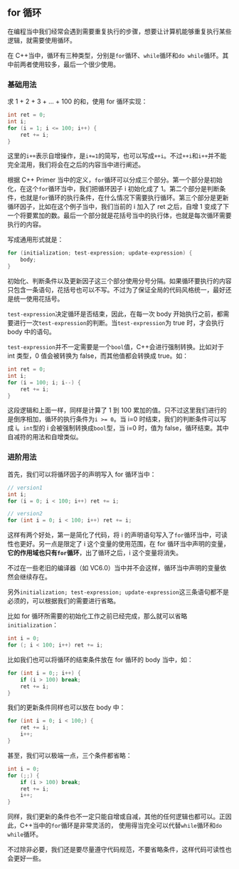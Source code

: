 ## for 循环

在编程当中我们经常会遇到需要重复执行的步骤，想要让计算机能够重复执行某些逻辑，就需要使用循环。

在 C++当中，循环有三种类型，分别是`for`循环、`while`循环和`do while`循环。其中前两者使用较多，最后一个很少使用。

### 基础用法

求 1 + 2 + 3 + ... + 100 的和，使用 for 循环实现：

```C++
int ret = 0;
int i;
for (i = 1; i <= 100; i++) {
    ret += i;
}
```

这里的`i++`表示自增操作，是`i+=1`的简写，也可以写成`++i`。不过`++i`和`i++`并不能完全混用，我们将会在之后的内容当中进行阐述。

根据 C++ Primer 当中的定义，`for`循环可以分成三个部分。第一个部分是初始化，在这个`for`循环当中，我们把循环因子 i 初始化成了 1。第二个部分是判断条件，也就是`for`循环的执行条件，在什么情况下需要执行循环。第三个部分是更新循环因子，比如在这个例子当中，我们当前的 i 加入了 ret 之后，自增 1 变成了下一个将要累加的数。最后一个部分就是花括号当中的执行体，也就是每次循环需要执行的内容。

写成通用形式就是：

```C++
for (initialization; test-expression; update-expression) {
    body;
}
```

初始化、判断条件以及更新因子这三个部分使用分号分隔。如果循环要执行的内容只包含一条语句，花括号也可以不写。不过为了保证全局的代码风格统一，最好还是统一使用花括号。

`test-expression`决定循环是否结束，因此，在每一次 body 开始执行之前，都需要进行一次`test-expression`的判断。当`test-expression`为 true 时，才会执行 body 中的语句。

`test-expression`并不一定需要是一个`bool`值，C++会进行强制转换。比如对于 int 类型，0 值会被转换为 false，而其他值都会转换成 true。如：

```C++
int ret = 0;
int i;
for (i = 100; i; i--) {
    ret += i;
}
```

这段逻辑和上面一样，同样是计算了 1 到 100 累加的值。只不过这里我们进行的是倒序相加，循环的执行条件为`i >= 0`。当 i=0 时结束，我们的判断条件可以写成 i。`int`型的 i 会被强制转换成`bool`型，当 i=0 时，值为 false，循环结束。其中自减符的用法和自增类似。

### 进阶用法

首先，我们可以将循环因子的声明写入 for 循环当中：

```C++
// version1
int i;
for (i = 0; i < 100; i++) ret += i;

// version2
for (int i = 0; i < 100; i++) ret += i;
```

这样有两个好处，第一是简化了代码，将 i 的声明语句写入了`for`循环当中，可读性也更好。另一点是限定了 i 这个变量的使用范围，在 for 循环当中声明的变量，**它的作用域也只有`for`循环**，出了循环之后，i 这个变量将消失。

不过在一些老旧的编译器（如 VC6.0）当中并不会这样，循环当中声明的变量依然会继续存在。

另外`initialization; test-expression; update-expression`这三条语句都不是必须的，可以根据我们的需要进行省略。

比如 for 循环所需要的初始化工作之前已经完成，那么就可以省略`initialization`：

```C++
int i = 0;
for (; i < 100; i++) ret += i;
```

比如我们也可以将循环的结束条件放在 for 循环的 body 当中，如：

```C++
for (int i = 0;; i++) {
    if (i > 100) break;
    ret += i;
}
```

我们的更新条件同样也可以放在 body 中：

```C++
for (int i = 0; i < 100;) {
    ret += i;
    i++;
}
```

甚至，我们可以极端一点，三个条件都省略：

```C++
int i = 0;
for (;;) {
    if (i > 100) break;
    ret += i;
    i++;
}
```

同样，我们更新的条件也不一定只能自增或自减，其他的任何逻辑也都可以。正因此，C++当中的`for`循环是非常灵活的， 使用得当完全可以代替`while`循环和`do while`循环。

不过除非必要，我们还是要尽量遵守代码规范，不要省略条件，这样代码可读性也会更好一些。
